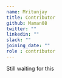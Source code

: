 ```yaml
---
name: Mritunjay
title: Contributor
github: Maman08
twitter: ""
linkedin: ""
slack: ""
joining_date: ""
role : contributor
---
```


Still waiting for this
